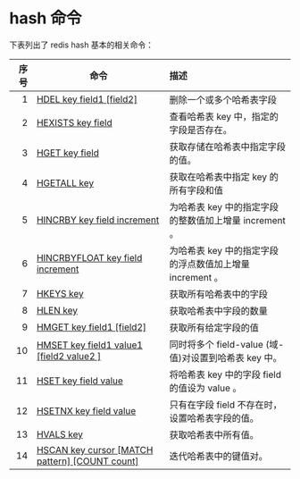 # hash 命令

下表列出了 redis hash 基本的相关命令：

| 序号 | 命令 | 描述   |
| ----: | ---- | :------------ |
| 1 | [HDEL key field1 [field2]](https://www.runoob.com/redis/hashes-hdel.html)| 删除一个或多个哈希表字段 |
| 2 | [HEXISTS key field](https://www.runoob.com/redis/hashes-hexists.html)| 查看哈希表 key 中，指定的字段是否存在。 |
| 3 | [HGET key field](https://www.runoob.com/redis/hashes-hget.html)| 获取存储在哈希表中指定字段的值。 |
| 4 | [HGETALL key](https://www.runoob.com/redis/hashes-hgetall.html)| 获取在哈希表中指定 key 的所有字段和值 |
| 5 | [HINCRBY key field increment](https://www.runoob.com/redis/hashes-hincrby.html)| 为哈希表 key 中的指定字段的整数值加上增量 increment 。 |
| 6 | [HINCRBYFLOAT key field increment](https://www.runoob.com/redis/hashes-hincrbyfloat.html)| 为哈希表 key 中的指定字段的浮点数值加上增量 increment 。 |
| 7 | [HKEYS key](https://www.runoob.com/redis/hashes-hkeys.html)| 获取所有哈希表中的字段 |
| 8 | [HLEN key](https://www.runoob.com/redis/hashes-hlen.html)| 获取哈希表中字段的数量 |
| 9 | [HMGET key field1 [field2]](https://www.runoob.com/redis/hashes-hmget.html)| 获取所有给定字段的值 |
| 10 | [HMSET key field1 value1 [field2 value2 ]](https://www.runoob.com/redis/hashes-hmset.html)| 同时将多个 field-value (域-值)对设置到哈希表 key 中。 |
| 11 | [HSET key field value](https://www.runoob.com/redis/hashes-hset.html)| 将哈希表 key 中的字段 field 的值设为 value 。 |
| 12 | [HSETNX key field value](https://www.runoob.com/redis/hashes-hsetnx.html)| 只有在字段 field 不存在时，设置哈希表字段的值。 |
| 13 | [HVALS key](https://www.runoob.com/redis/hashes-hvals.html)| 获取哈希表中所有值。 |
| 14 | [HSCAN key cursor [MATCH pattern] [COUNT count]](https://www.runoob.com/redis/hashes-hscan.html)| 迭代哈希表中的键值对。 |
